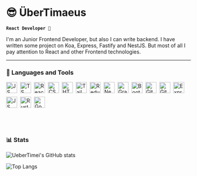 # 😎 ÜberTimaeus

**`React Developer 🤠`**

I'm an Junior Frontend Developer, but also I can write backend. I have written some project on Koa, Express, Fastify and NestJS. But most of all I pay attention to React and other Frontend technologies.

---

### 🧰 Languages and Tools

<div style="display:flex; flex-direction:column; gap:20px;">
<div style="margin-bottom:0px; display: flex; flex-wrap: wrap; gap:5px; row-gap:10px">
<img align="left" alt="JS" width="30px" style=""  src="https://cdn.jsdelivr.net/gh/devicons/devicon/icons/javascript/javascript-original.svg" />

<img align="left" alt="TS" width="30px" style=""  src="https://cdn.jsdelivr.net/gh/devicons/devicon/icons/typescript/typescript-original.svg" />

<img align="left" alt="React" width="30px" style=""  src="https://cdn.jsdelivr.net/gh/devicons/devicon/icons/react/react-original.svg" />
<img align="left" alt="CSS" width="30px" style=""  src="https://cdn.jsdelivr.net/gh/devicons/devicon/icons/css3/css3-original.svg" />
<img align="left" alt="HTML" width="30px" style=""  src="https://cdn.jsdelivr.net/gh/devicons/devicon/icons/html5/html5-original.svg" />
<img align="left" alt="Tailwind" width="30px" style="" src="https://cdn.jsdelivr.net/gh/devicons/devicon@latest/icons/tailwindcss/tailwindcss-original.svg" />

<img align="left" alt="Redux" width="30px" style=""  src="https://cdn.jsdelivr.net/gh/devicons/devicon/icons/redux/redux-original.svg" />

<img align="left" alt="NextJS" width="30px" style="background:white;"  src="https://cdn.jsdelivr.net/gh/devicons/devicon/icons/nextjs/nextjs-original.svg" />

<img align="left" alt="GraphQL" width="30px" style=""  src="https://cdn.jsdelivr.net/gh/devicons/devicon/icons/graphql/graphql-plain.svg" />

<img align="left" alt="Bootstrap" width="30px" style=""  src="https://cdn.jsdelivr.net/gh/devicons/devicon/icons/bootstrap/bootstrap-original.svg" />

<img align="left" alt="Git" width="30px" style=""  src="https://cdn.jsdelivr.net/gh/devicons/devicon/icons/git/git-original.svg" />

<img align="left" alt="GitHub" width="30px" style="background:white;"  src="https://cdn.jsdelivr.net/gh/devicons/devicon/icons/github/github-original.svg" />

<img align="left" alt="Express" width="30px" style="background:white;"  src="https://cdn.jsdelivr.net/gh/devicons/devicon/icons/express/express-original.svg" />

<img align="left" alt="JS" width="30px" style=""  src="https://cdn.jsdelivr.net/gh/devicons/devicon/icons/webpack/webpack-original.svg" />

<img align="left" alt="Rust" width="30px" style="background-color: white;" src="https://cdn.jsdelivr.net/gh/devicons/devicon@latest/icons/rust/rust-original.svg" />
<img align="left" alt="Go" width="30px" style="" src="https://cdn.jsdelivr.net/gh/devicons/devicon@latest/icons/go/go-original.svg" />

</div>
<br />
</div>

#

### 📊 Stats

![UeberTimei's GitHub stats](https://github-readme-stats.vercel.app/api?username=UeberTimei&show_icons=true&theme=merko)

![Top Langs](https://github-readme-stats.vercel.app/api/top-langs/?username=UeberTimei&theme=marko)

#
